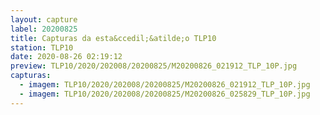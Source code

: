 ```yaml
---
layout: capture
label: 20200825
title: Capturas da esta&ccedil;&atilde;o TLP10
station: TLP10
date: 2020-08-26 02:19:12
preview: TLP10/2020/202008/20200825/M20200826_021912_TLP_10P.jpg
capturas:
  - imagem: TLP10/2020/202008/20200825/M20200826_021912_TLP_10P.jpg
  - imagem: TLP10/2020/202008/20200825/M20200826_025829_TLP_10P.jpg
---
```

